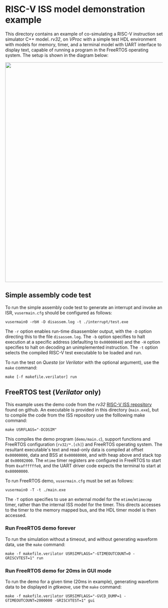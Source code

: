 # RISC-V ISS model demonstration example

This directory contains an example of co-simulating a RISC-V instruction set simulator C++ model. _rv32_, on _VProc_ with a simple test HDL environment with models for memory, timer, and a terminal model with UART interface to display text, capable of running a program in the FreeRTOS operating system. The setup is shown in the diagram below:

<p align="center">
<img src="https://github.com/wyvernSemi/vproc/assets/21970031/4531f2a5-b620-4812-b9bb-162c4e98eb4b" width=700>
</p>

## Simple assembly code test

To run the simple assembly code test to generate an interrupt and invoke an ISR, `vusermain.cfg` should be configured as follows:

    vusermain0 -rbH -D disassem.log -t ./interrupt/test.exe

The `-r` option enables run-time disassembler output, with the `-D` option directing this to the file `disassem.log`. The `-b` option specifies to halt execution at a specific address (defaulting to `0x00000040`) and the `-H` option specifies to halt on decoding an unimplemented instruction. The `-t` option selects the compiled RISC-V test executable to be loaded and run.

To run the test on _Questa_ (or _Verilator_ with the optional argument), use the `make` command:

    make [-f makefile.verilator] run

## FreeRTOS test (_Verilator_ only)

This example uses the demo code from the _rv32_ [RISC-V ISS repository](https://github.com/wyvernSemi/riscV/tree/main/freertos) found on github. An executable is provided in this directory (`main.exe`), but to compile the code from the ISS repository use the folllowing make command:

    make USRFLAGS="-DCOSIM"

This compiles the demo program (`demo/main.c`), support functions and FreeRTOS configuration (`rv32/*.[ch]`) and FreeRTOS operating system. The resultant executable's text and read-only data is compiled at offset `0x00000000`, data and BSS at `0x00080000`, and with heap above and stack top at `0x00082000`. The `mtime` timer registers are configured in FreeRTOS to start from `0xaffffffe0`, and the UART driver code expects the terminal to start at `0x80000000`.

To run FreeRTOS demo, `vusermain.cfg` must be set as follows:

    vusermain0 -T -t ./main.exe

The `-T` option specifies to use an external model for the `mtime`/`mtimecmp` timer, rather than the internal ISS model for the timer. This directs accesses to the timer to the memory mapped bus, and the HDL timer model is then accessed.

### Run FreeRTOS demo forever
To run the simulation without a timeout, and without generating waveform data, use the `make` command:

    make -f makefile.verilator USRSIMFLAGS="-GTIMEOUTCOUNT=0 -GRISCVTEST=1" run

### Run FreeRTOS demo for 20ms in GUI mode
To run the demo for a given time (20ms in example), generating waveform data to be displayed in _gtkwave_, use the `make` command:

    make -f makefile.verilator USRSIMFLAGS="-GVCD_DUMP=1 -GTIMEOUTCOUNT=2000000 -GRISCVTEST=1" gui
